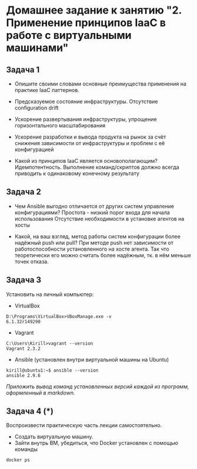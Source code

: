 # Домашнее задание к занятию "2. Применение принципов IaaC в работе с виртуальными машинами"


## Задача 1

- Опишите своими словами основные преимущества применения на практике IaaC паттернов.
- Предсказуемое состояние инфраструктуры. Отсутствие configuration drift
- Ускорение развертывания инфраструктуры, упрощение горизонтального масштабирования
- Ускорение разработки и вывода продукта на рынок за счёт снижения зависимости от инфраструктуры и проблем с её конфигурацией

- Какой из принципов IaaC является основополагающим?
Идемпотентность. Выполнение команд/скриптов должно всегда приводить к одинаковому конечному результату



## Задача 2

- Чем Ansible выгодно отличается от других систем управление конфигурациями?
Простота - низкий порог входа для начала использования
Отсутствие необходимости в установке агентов на хосты

- Какой, на ваш взгляд, метод работы систем конфигурации более надёжный push или pull?
При методе push нет зависимости от работоспособности установленного на хосте агента. Так что теоретически его можно считать более надёжным, тк. в нём меньше точек отказа.


## Задача 3

Установить на личный компьютер:

- VirtualBox
```
D:\Programs\VirtualBox>VBoxManage.exe -v
6.1.32r149290
```
- Vagrant
```
C:\Users\Kirill>vagrant --version
Vagrant 2.3.2
```
- Ansible (установлен внутри виртуальной машины на Ubuntu)
```
kirill@ubuntu1:~$ ansible --version
ansible 2.9.6
```


*Приложить вывод команд установленных версий каждой из программ, оформленный в markdown.*

## Задача 4 (*)

Воспроизвести практическую часть лекции самостоятельно.

- Создать виртуальную машину.
- Зайти внутрь ВМ, убедиться, что Docker установлен с помощью команды
```
docker ps
```